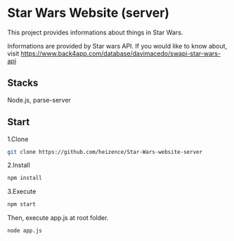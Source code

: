 # Star Wars Website (server)

This project provides informations about things in Star Wars. 

Informations are provided by Star wars API. If you would like to know about, visit https://www.back4app.com/database/davimacedo/swapi-star-wars-api


## Stacks
Node.js, parse-server

## Start

1.Clone

```bash
git clone https://github.com/heizence/Star-Wars-website-server
```

2.Install 

```bash
npm install
```

3.Execute

```bash
npm start
```

Then, execute app.js at root folder.

```bash
node app.js
```
